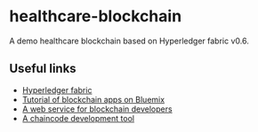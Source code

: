 # healthcare-blockchain

A demo healthcare blockchain based on Hyperledger fabric v0.6.

## Useful links

* [Hyperledger fabric](https://github.com/hyperledger/fabric)
* [Tutorial of blockchain apps on Bluemix](https://console.ng.bluemix.net/docs/services/blockchain/ibmblockchain_tutorials.html)
* [A web service for blockchain developers](https://crl.ptopenlab.com:8800/bc/)
* [A chaincode development tool](https://github.com/lafenicecc/chaincode-dev-env)